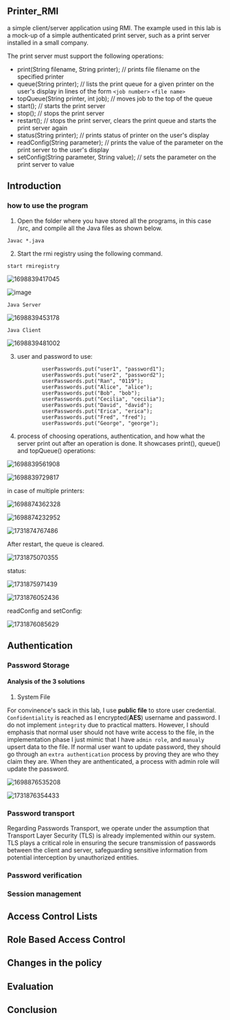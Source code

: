 ## Printer_RMI

a simple client/server application using RMI. The example used in this lab is a mock-up of a simple authenticated print server, such as a print server installed in a small company.

The print server must support the following operations:

- print(String filename, String printer);   // prints file filename on the specified printer
- queue(String printer);   // lists the print queue for a given printer on the user's display in lines of the form `<job number>`   `<file name>`
- topQueue(String printer, int job);   // moves job to the top of the queue
- start();   // starts the print server
- stop();   // stops the print server
- restart();   // stops the print server, clears the print queue and starts the print server again
- status(String printer);  // prints status of printer on the user's display
- readConfig(String parameter);   // prints the value of the parameter on the print server to the user's display
- setConfig(String parameter, String value);   // sets the parameter on the print server to value

## Introduction

### how to use the program

1. Open the folder where you have stored all the programs, in this case /src, and compile all the Java files as shown below.

```
Javac *.java
```

2. Start the rmi registry using the following command.

```
start rmiregistry
```

![1698839417045](image/README/1698839417045.png)

![image](https://github.com/DTU-Master-Courses/Printer_RMI/assets/7116535/11f12e42-cfd1-479b-b65a-f79783fad555)

```
Java Server
```

![1698839453178](image/README/1698839453178.png)

```
Java Client
```

![1698839481002](image/README/1698839481002.png)

3. user and password to use:

   ```
           userPasswords.put("user1", "password1");
           userPasswords.put("user2", "password2");
           userPasswords.put("Ran", "0119");
           userPasswords.put("Alice", "alice");
           userPasswords.put("Bob", "bob");
           userPasswords.put("Cecilia", "cecilia");
           userPasswords.put("David", "david");
           userPasswords.put("Erica", "erica");
           userPasswords.put("Fred", "fred");
           userPasswords.put("George", "george");
   ```
4. process of choosing operations, authentication, and how what the server print out after an operation is done. It showcases print(), queue() and topQueue() operations:

![1698839561908](image/README/1698839561908.png)

![1698839729817](image/README/1698839729817.png)

in case of multiple printers:

![1698874362328](image/README/1698874362328.png)

![1698874232952](image/README/1698874232952.png)

![1731874767486](image/README/1731874767486.png)

After restart, the queue is cleared.

![1731875070355](image/README/1731875070355.png)

status:

![1731875971439](image/README/1731875971439.png)

![1731876052436](image/README/1731876052436.png)

readConfig and setConfig:

![1731876085629](image/README/1731876085629.png)

## Authentication

### Password Storage

#### Analysis of the 3 solutions

1. System File

For convinence's sack in this lab, I use **public file** to store user credential. ``Confidentiality`` is reached as I encrypted(**AES**) username and password. I do not implement ``integrity`` due to practical matters. However, I should emphasis that normal user should not have write access to the file, in the implementation phase I just mimic that I have ``admin role``, and ``manualy`` upsert data to the file. If normal user want to update password, they should go through an ``extra authentication`` process by proving they are who they claim they are. When they are anthenticated, a process with admin role will update the password.

![1698876535208](image/README/1698876535208.png)

![1731876354433](image/README/1731876354433.png)

### Password transport

Regarding Passwords Transport, we operate under the assumption that Transport Layer Security (TLS) is already implemented within our system. TLS plays a critical role in ensuring the secure transmission of passwords between the client and server, safeguarding sensitive information from potential interception by unauthorized entities.

### Password verification

### Session management

## Access Control Lists

## Role Based Access Control

## Changes in the policy

## Evaluation

## Conclusion
